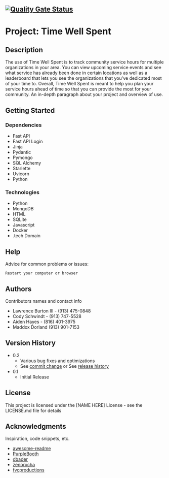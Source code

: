 [![Quality Gate Status](https://codereview.catalyst-studios.cc/api/project_badges/measure?project=Catalyst-Studio_HackKU-2024_AY7bA9D3LriLGdlK6uBx&metric=alert_status&token=sqb_d74d202d7f66d0f169cd20148035ee1d48692e0b)](https://codereview.catalyst-studios.cc/dashboard?id=Catalyst-Studio_HackKU-2024_AY7bA9D3LriLGdlK6uBx)
---
#   Project: Time Well Spent

## Description
The use of Time Well Spent is to track community service hours for multiple organizations in your area. You can 
view upcoming service events and see what service has already been done in certain locations as well as a leaderboard 
that lets you see the organizations that you've dedicated most of your time to. Overall, Time Well Spent is meant to 
help you plan your service hours ahead of time so that you can provide the most for your community.
An in-depth paragraph about your project and overview of use.

## Getting Started

### Dependencies

* Fast API
* Fast API Login
* Jinja
* Pydantic
* Pymongo
* SQL Alchemy
* Starlette
* Uvicorn
* Python

### Technologies
* Python
* MongoDB
* HTML
* SQLite
* Javascript
* Docker
* .tech Domain

## Help

Advice for common problems or issues:
```
Restart your computer or browser
```

## Authors

Contributors names and contact info

* Lawrence Burton III - (913) 475-0848
* Cody Schwindt - (913) 747-5528
* Aiden Hayes - (816) 401-3975
* Maddox Dorland (913) 901-7153

## Version History

* 0.2
    * Various bug fixes and optimizations
    * See [commit change]() or See [release history]()
* 0.1
    * Initial Release

## License

This project is licensed under the [NAME HERE] License - see the LICENSE.md file for details

## Acknowledgments

Inspiration, code snippets, etc.
* [awesome-readme](https://github.com/matiassingers/awesome-readme)
* [PurpleBooth](https://gist.github.com/PurpleBooth/109311bb0361f32d87a2)
* [dbader](https://github.com/dbader/readme-template)
* [zenorocha](https://gist.github.com/zenorocha/4526327)
* [fvcproductions](https://gist.github.com/fvcproductions/1bfc2d4aecb01a834b46)
